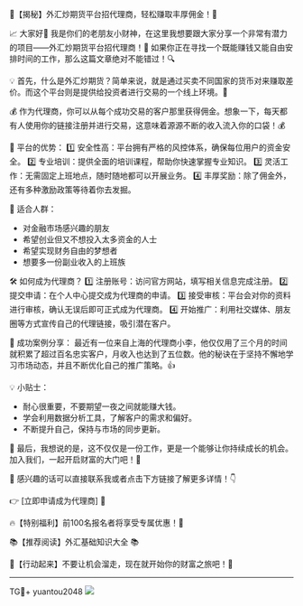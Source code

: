 🚀【揭秘】外汇炒期货平台招代理商，轻松赚取丰厚佣金！💸

📈 大家好👋 我是你们的老朋友小财神，在这里我想要跟大家分享一个非常有潜力的项目——外汇炒期货平台招代理商！🎉 如果你正在寻找一个既能赚钱又能自由安排时间的工作，那么这篇文章绝对不能错过！🔍

💡 首先，什么是外汇炒期货？简单来说，就是通过买卖不同国家的货币对来赚取差价。而这个平台则是提供给投资者进行交易的一个线上环境。🌟

💰 作为代理商，你可以从每个成功交易的客户那里获得佣金。想象一下，每天都有人使用你的链接注册并进行交易，这意味着源源不断的收入流入你的口袋！💰

🎯 平台的优势：
1️⃣ 安全性高：平台拥有严格的风控体系，确保每位用户的资金安全。
2️⃣ 专业培训：提供全面的培训课程，帮助你快速掌握专业知识。
3️⃣ 灵活工作：无需固定上班地点，随时随地都可以开展业务。
4️⃣ 丰厚奖励：除了佣金外，还有多种激励政策等待着你去发掘。

🌈 适合人群：
- 对金融市场感兴趣的朋友
- 希望创业但又不想投入太多资金的人士
- 希望实现财务自由的梦想者
- 想要多一份副业收入的上班族

🛠️ 如何成为代理商？
1️⃣ 注册账号：访问官方网站，填写相关信息完成注册。
2️⃣ 提交申请：在个人中心提交成为代理商的申请。
3️⃣ 接受审核：平台会对你的资料进行审核，确认无误后即可正式成为代理商。
4️⃣ 开始推广：利用社交媒体、朋友圈等方式宣传自己的代理链接，吸引潜在客户。

🎯 成功案例分享：
最近有一位来自上海的代理商小李，他仅仅用了三个月的时间就积累了超过百名忠实客户，月收入也达到了五位数。他的秘诀在于坚持不懈地学习市场动态，并且不断优化自己的推广策略。👍

💡 小贴士：
- 耐心很重要，不要期望一夜之间就能赚大钱。
- 学会利用数据分析工具，了解客户的需求和偏好。
- 不断提升自己，保持与市场的同步更新。

🌈 最后，我想说的是，这不仅仅是一份工作，更是一个能够让你持续成长的机会。加入我们，一起开启财富的大门吧！🚪

🔗 感兴趣的话可以直接联系我或者点击下方链接了解更多详情！👇

👉 [立即申请成为代理商] 🚀

🔥【特别福利】前100名报名者将享受专属优惠！🎁

📚【推荐阅读】外汇基础知识大全 📚

🎯【行动起来】不要让机会溜走，现在就开始你的财富之旅吧！🚀

---

TG💪+ yuantou2048  ![](https://github.com/user-attachments/assets/42a5a4a5-fea9-4a1d-8aa0-73e57e430cca)